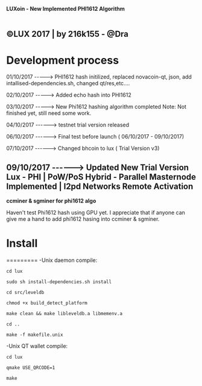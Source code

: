 <b> LUXoin - New Implemented PHI1612 Algorithm </b><br /><br />

©LUX 2017 | by 216k155 - @Dra
-----------------------
Development process
===========================

01/10/2017 -----> PHI1612 hash initilized, replaced novacoin-qt, json, add intallised-dependencies.sh, changed qt/res,etc....

02/10/2017 -----> Added echo hash into PHI1612

03/10/2017 -----> New Phi1612 hashing algorithm completed
Note: Not finished yet, still need some work. 

04/10/2017 ------> testnet trial version released

06/10/2017 ------> Final test before launch ( 06/10/2017 - 09/10/2017)

07/10/2017 ------> Changed bhcoin to lux ( Trial Version v3)

09/10/2017 ------> Updated New Trial Version Lux - PHI | PoW/PoS Hybrid - Parallel Masternode Implemented | I2pd Networks Remote Activation
-------------------------------------------------------------------

<b> ccminer & sgminer for phi1612 algo </b> 

Haven't test Phi1612 hash using GPU yet. I appreciate that if anyone can give me a hand to add phi1612 hasing into ccminer & sgminer.




# Install
=========
-Unix daemon compile:

	cd lux

	sudo sh install-dependencies.sh install

	cd src/leveldb

	chmod +x build_detect_platform

	make clean && make libleveldb.a libmemenv.a

	cd ..

	make -f makefile.unix 

-Unix QT wallet compile:

	cd lux

	qmake USE_QRCODE=1

	make

